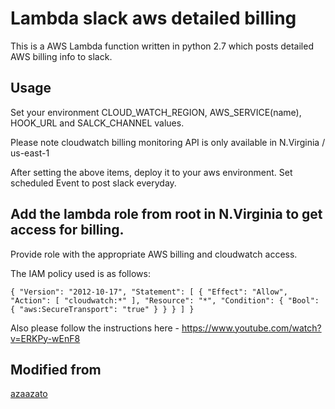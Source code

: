 # Lambda slack aws detailed billing

This is a AWS Lambda function written in python 2.7 which posts detailed AWS billing info to slack.


## Usage

Set your environment CLOUD_WATCH_REGION, AWS_SERVICE(name), HOOK_URL and SALCK_CHANNEL values.

Please note cloudwatch billing monitoring API is only available in N.Virginia / us-east-1

After setting  the above items, deploy it to your aws environment. Set scheduled Event to post slack everyday.


## Add the lambda role from root in N.Virginia to get access for billing.

Provide role with the appropriate AWS billing and cloudwatch access.

The IAM policy used is as follows:

`{
    "Version": "2012-10-17",
    "Statement": [
        {
            "Effect": "Allow",
            "Action": [
                "cloudwatch:*"
            ],
            "Resource": "*",
            "Condition": {
                "Bool": {
                    "aws:SecureTransport": "true"
                }
            }
        }
    ]
}`

Also please follow the instructions here - https://www.youtube.com/watch?v=ERKPy-wEnF8

## Modified from

[azaazato](https://github.com/azaazato)



